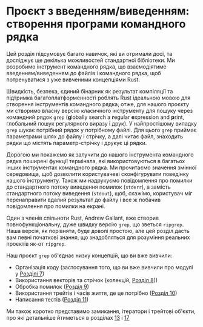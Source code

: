 # Проєкт з введенням/виведенням: створення програми командного рядка

Цей розділ підсумовує багато навичок, які ви отримали досі, та досліджує ще декілька можливостей стандартної бібліотеки. Ми розробимо інструмент командного рядка, що взаємодіятиме введенням/виведенням до файлів і командного рядка, щоб потренуватися з уже вивченими концепціями Rust.

Швидкість, безпека, єдиний бінарник як результат компіляції та підтримка багатоплатформенності роблять Rust ідеальною мовою для створення інструментів командного рядка, отже, для нашого проєкту ми створимо власну версію класичного інструменту для пошуку через командний рядок `grep` (**g**lobally search a **r**egular **e**xpression and **p**rint, глобальний пошук регулярного виразу і друк). У найпростішому випадку `grep` шукає потрібний рядок у потрібному файлі. Для цього `grep` приймає параметрами шлях до файлу і стрічку, а далі читає файл, знаходить рядки що містять параметр-стрічку і друкує ці рядки.

Дорогою ми покажемо як залучити до нашого інструмента командного рядка поширені функції термінала, які використовуються в багатьох інших інструментах командного рядка. Ми прочитаємо значення змінної середовища, щоб дозволити користувачеві сконфігурувати поведінку нашого інструменту. Також ми надрукуємо повідомлення про помилки до стандартного потоку виведення помилок (`stderr`), а замість стандартного потоку виведення (`stdout`), щоб, скажімо, користувач міг перенаправити вдалий результат до файлу і все ж побачив повідомлення про помилки на екрані.

Один з членів спільноти Rust, Andrew Gallant, вже створив повнофункціональну, дуже швидку версію `grep`, що зветься `ripgrep`. Наша версія, як порівняти, буде доволі простою, але цей розділ дасть вам певні початкові знання, що знадобляться для розуміння реальних проєктів як-от `ripgrep`.

Наш проєкт `grep` об'єднає низку концепцій, що ви вже вивчили:

* Організація коду (застосування того, що ви вже вивчили про модулі у [Розділі 7][ch7]<!-- ignore -->)
* Використання векторів та стрічок (колекцій, [Розділ 8][ch8]<!-- ignore -->))
* Обробка помилок ([Розділ 9][ch9]<!-- ignore -->)
* Використання трейтів і часів життя, де це потрібно ([Розділ 10][ch10]<!-- 
ignore -->)
* Написання тестів ([Розділ 11][ch11]<!-- ignore -->)

Ми також коротко представимо замикання, ітератори і трейтові об'єкти, про які детальніше йтиметься в розділах [13][ch13]<!-- ignore --> і [17][ch17]<!-- 
ignore -->

[ch7]: ch07-00-managing-growing-projects-with-packages-crates-and-modules.html
[ch8]: ch08-00-common-collections.html
[ch9]: ch09-00-error-handling.html
[ch10]: ch10-00-generics.html
[ch11]: ch11-00-testing.html
[ch13]: ch13-00-functional-features.html
[ch17]: ch17-00-oop.html
